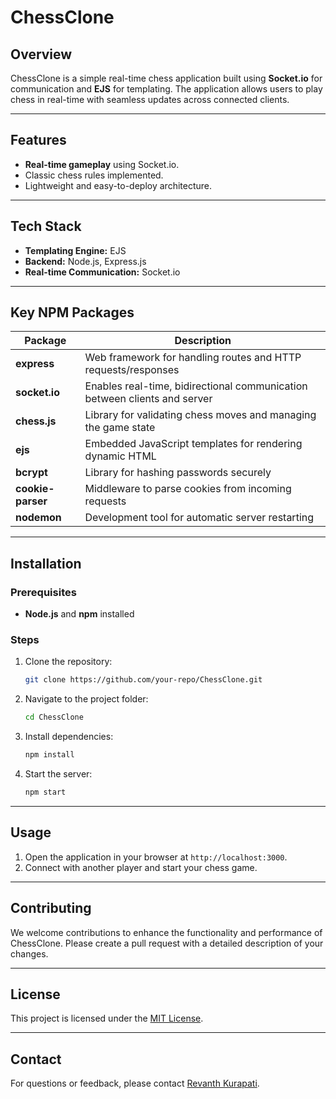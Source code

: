# ChessClone

## Overview

ChessClone is a simple real-time chess application built using **Socket.io** for communication and **EJS** for templating. The application allows users to play chess in real-time with seamless updates across connected clients.

---

## Features

- **Real-time gameplay** using Socket.io.
- Classic chess rules implemented.
- Lightweight and easy-to-deploy architecture.

---

## Tech Stack

- **Templating Engine:** EJS
- **Backend:** Node.js, Express.js
- **Real-time Communication:** Socket.io

---

## Key NPM Packages

| Package           | Description                                                                |
| ----------------- | -------------------------------------------------------------------------- |
| **express**       | Web framework for handling routes and HTTP requests/responses             |
| **socket.io**     | Enables real-time, bidirectional communication between clients and server |
| **chess.js**      | Library for validating chess moves and managing the game state            |
| **ejs**           | Embedded JavaScript templates for rendering dynamic HTML                  |
| **bcrypt**        | Library for hashing passwords securely                                     |
| **cookie-parser** | Middleware to parse cookies from incoming requests                         |
| **nodemon**       | Development tool for automatic server restarting                           |

---

## Installation

### Prerequisites

- **Node.js** and **npm** installed

### Steps

1. Clone the repository:
   ```bash
   git clone https://github.com/your-repo/ChessClone.git
   ```
2. Navigate to the project folder:
   ```bash
   cd ChessClone
   ```
3. Install dependencies:
   ```bash
   npm install
   ```
4. Start the server:
   ```bash
   npm start
   ```

---

## Usage

1. Open the application in your browser at `http://localhost:3000`.
2. Connect with another player and start your chess game.

---

## Contributing

We welcome contributions to enhance the functionality and performance of ChessClone. Please create a pull request with a detailed description of your changes.

---

## License

This project is licensed under the [MIT License](LICENSE).

---

## Contact

For questions or feedback, please contact [Revanth Kurapati](mailto:revanthkurapati56@gmail.com).

